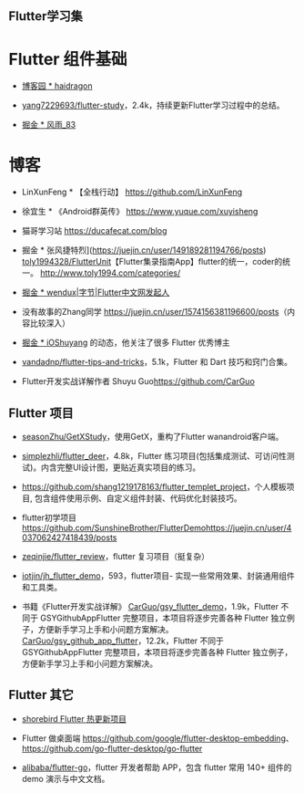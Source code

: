 ## Flutter学习集

# Flutter 组件基础

* [博客园 * haidragon](https://www.cnblogs.com/haidragon/category/2241526.html)

* [yang7229693/flutter-study](https://github.com/yang7229693/flutter-study)，2.4k，持续更新Flutter学习过程中的总结。

* [掘金 * 风雨_83](https://juejin.cn/user/1535382320857192/posts)


# 博客

* LinXunFeng * 【全栈行动】 <https://github.com/LinXunFeng>

* 徐宜生 * 《Android群英传》 <https://www.yuque.com/xuyisheng>

* 猫哥学习站 <https://ducafecat.com/blog>

* 掘金 * 张风捷特烈](https://juejin.cn/user/149189281194766/posts) 
[toly1994328/FlutterUnit](https://github.com/toly1994328/FlutterUnit)【Flutter集录指南App】flutter的统一，coder的统一。
 <http://www.toly1994.com/categories/>
 
* [掘金 * wendux|字节|Flutter中文网发起人](https://juejin.cn/user/1556564164217784/posts)

* 没有故事的Zhang同学 <https://juejin.cn/user/1574156381196600/posts>（内容比较深入）

* [掘金 * iOShuyang](https://juejin.cn/user/1732486056406046) 的动态，他关注了很多 Flutter 优秀博主

* [vandadnp/flutter-tips-and-tricks](https://github.com/vandadnp/flutter-tips-and-tricks)，5.1k，Flutter 和 Dart 技巧和窍门合集。

* Flutter开发实战详解作者 Shuyu Guo<https://github.com/CarGuo>


## Flutter 项目

* [seasonZhu/GetXStudy](https://github.com/seasonZhu/GetXStudy)，使用GetX，重构了Flutter wanandroid客户端。

* [simplezhli/flutter_deer](https://github.com/simplezhli/flutter_deer)，4.8k，Flutter 练习项目(包括集成测试、可访问性测试)。内含完整UI设计图，更贴近真实项目的练习。

* <https://github.com/shang1219178163/flutter_templet_project>，个人模板项目, 包含组件使用示例、自定义组件封装、代码优化封装技巧。

* flutter初学项目 <https://github.com/SunshineBrother/FlutterDemo><https://juejin.cn/user/4037062427418439/posts>

* [zeqinjie/flutter_review](https://github.com/zeqinjie/flutter_review)，flutter 复习项目（挺复杂）

* [iotjin/jh_flutter_demo](https://github.com/iotjin/jh_flutter_demo)，593，flutter项目- 实现一些常用效果、封装通用组件和工具类。 

* 书籍《Flutter开发实战详解》
    [CarGuo/gsy_flutter_demo](https://github.com/CarGuo/gsy_flutter_demo)，1.9k，Flutter 不同于 GSYGithubAppFlutter 完整项目，本项目将逐步完善各种 Flutter 独立例子，方便新手学习上手和小问题方案解决。
    [CarGuo/gsy_github_app_flutter](https://github.com/CarGuo/gsy_github_app_flutter)，12.2k，Flutter 不同于 GSYGithubAppFlutter 完整项目，本项目将逐步完善各种 Flutter 独立例子，方便新手学习上手和小问题方案解决。 



## Flutter 其它

* [shorebird Flutter 热更新项目](https://shorebird.dev/)

* Flutter 做桌面端
<https://github.com/google/flutter-desktop-embedding>、<https://github.com/go-flutter-desktop/go-flutter>

* [alibaba/flutter-go](https://github.com/alibaba/flutter-go)，flutter 开发者帮助 APP，包含 flutter 常用 140+ 组件的demo 演示与中文文档。



